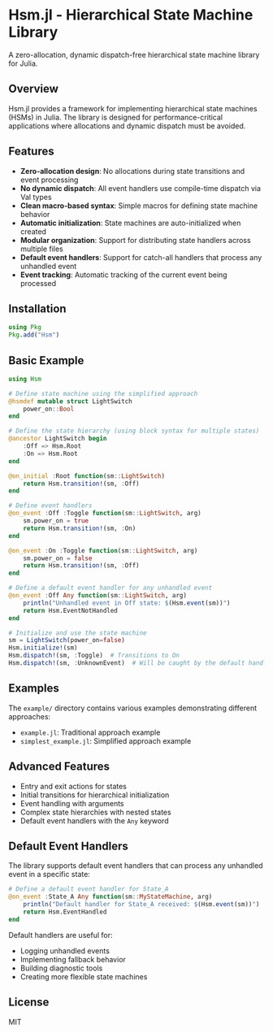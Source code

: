# Hsm.jl - Hierarchical State Machine Library

A zero-allocation, dynamic dispatch-free hierarchical state machine library for Julia.

## Overview

Hsm.jl provides a framework for implementing hierarchical state machines (HSMs) in Julia. The library is designed for performance-critical applications where allocations and dynamic dispatch must be avoided.

## Features

- **Zero-allocation design**: No allocations during state transitions and event processing
- **No dynamic dispatch**: All event handlers use compile-time dispatch via Val types
- **Clean macro-based syntax**: Simple macros for defining state machine behavior
- **Automatic initialization**: State machines are auto-initialized when created
- **Modular organization**: Support for distributing state handlers across multiple files
- **Default event handlers**: Support for catch-all handlers that process any unhandled event
- **Event tracking**: Automatic tracking of the current event being processed

## Installation

```julia
using Pkg
Pkg.add("Hsm")
```

## Basic Example

```julia
using Hsm

# Define state machine using the simplified approach
@hsmdef mutable struct LightSwitch
    power_on::Bool
end

# Define the state hierarchy (using block syntax for multiple states)
@ancestor LightSwitch begin
    :Off => Hsm.Root
    :On => Hsm.Root
end

@on_initial :Root function(sm::LightSwitch)
    return Hsm.transition!(sm, :Off)
end

# Define event handlers
@on_event :Off :Toggle function(sm::LightSwitch, arg)
    sm.power_on = true
    return Hsm.transition!(sm, :On)
end

@on_event :On :Toggle function(sm::LightSwitch, arg)
    sm.power_on = false
    return Hsm.transition!(sm, :Off)
end

# Define a default event handler for any unhandled event
@on_event :Off Any function(sm::LightSwitch, arg)
    println("Unhandled event in Off state: $(Hsm.event(sm))")
    return Hsm.EventNotHandled
end

# Initialize and use the state machine
sm = LightSwitch(power_on=false)
Hsm.initialize!(sm)
Hsm.dispatch!(sm, :Toggle)  # Transitions to On
Hsm.dispatch!(sm, :UnknownEvent)  # Will be caught by the default handler
```

## Examples

The `example/` directory contains various examples demonstrating different approaches:

- `example.jl`: Traditional approach example
- `simplest_example.jl`: Simplified approach example

## Advanced Features

- Entry and exit actions for states
- Initial transitions for hierarchical initialization
- Event handling with arguments
- Complex state hierarchies with nested states
- Default event handlers with the `Any` keyword

## Default Event Handlers

The library supports default event handlers that can process any unhandled event in a specific state:

```julia
# Define a default event handler for State_A
@on_event :State_A Any function(sm::MyStateMachine, arg)
    println("Default handler for State_A received: $(Hsm.event(sm))")
    return Hsm.EventHandled
end
```

Default handlers are useful for:

- Logging unhandled events
- Implementing fallback behavior
- Building diagnostic tools
- Creating more flexible state machines

## License

MIT
